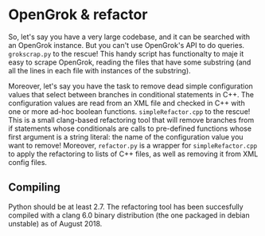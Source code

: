 # OpenGrok & refactor #

So, let's say you have a very large codebase, and it can be searched with an OpenGrok instance. But you can't use OpenGrok's API to do queries. `grokscrap.py` to the rescue! This handy script has functionalty to maje it easy to scrape OpenGrok, reading the files that have some substring (and all the lines in each file with instances of the substring).

Moreover, let's say you have the task to remove dead simple configuration values that select between branches in conditional statements in C++. The configuration values are read from an XML file and checked in C++ with one or more ad-hoc boolean functions. `simpleRefactor.cpp` to the rescue! This is a small clang-based refactoring tool that will remove branches from if statements whose conditionals are calls to pre-defined functions whose first argument is a string literal: the name of the configuration value you want to remove! Moreover, `refactor.py` is a wrapper for `simpleRefactor.cpp` to apply the refactoring to lists of C++ files, as well as removing it from XML config files.

## Compiling ##

Python should be at least 2.7. The refactoring tool has been succesfully compiled with a clang 6.0 binary distribution (the one packaged in debian unstable) as of August 2018.

